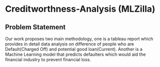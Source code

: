 # Creditworthness-Analysis (MLZilla)

## Problem Statement
Our work proposes two main methodology, one is a tableau report which provides in detail data analysis on difference of people who are Default(Charged Off) and potential good loan(Current). Another is a Machine Learning model that predicts defaulters which would aid the financial industry to prevent financial loss.
